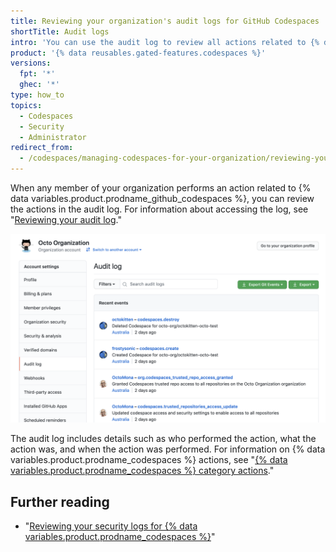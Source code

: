 ```yaml
---
title: Reviewing your organization's audit logs for GitHub Codespaces
shortTitle: Audit logs
intro: 'You can use the audit log to review all actions related to {% data variables.product.prodname_github_codespaces %}.'
product: '{% data reusables.gated-features.codespaces %}'
versions:
  fpt: '*'
  ghec: '*'
type: how_to
topics:
  - Codespaces
  - Security
  - Administrator
redirect_from:
  - /codespaces/managing-codespaces-for-your-organization/reviewing-your-organizations-audit-logs-for-codespaces
---
```


 

When any member of your organization performs an action related to {% data variables.product.prodname_github_codespaces %}, you can review the actions in the audit log. For information about accessing the log, see "[Reviewing your audit log](/organizations/keeping-your-organization-secure/reviewing-the-audit-log-for-your-organization#accessing-the-audit-log)."

![Audit log with Codespaces information](/assets/images/help/settings/codespaces-audit-log-org.png)

The audit log includes details such as who performed the action, what the action was, and when the action was performed. For information on {% data variables.product.prodname_codespaces %} actions, see "[{% data variables.product.prodname_codespaces %} category actions](/organizations/keeping-your-organization-secure/reviewing-the-audit-log-for-your-organization#codespaces-category-actions)."

## Further reading

- "[Reviewing your security logs for {% data variables.product.prodname_codespaces %}](/codespaces/managing-your-codespaces/reviewing-your-security-logs-for-codespaces)"
